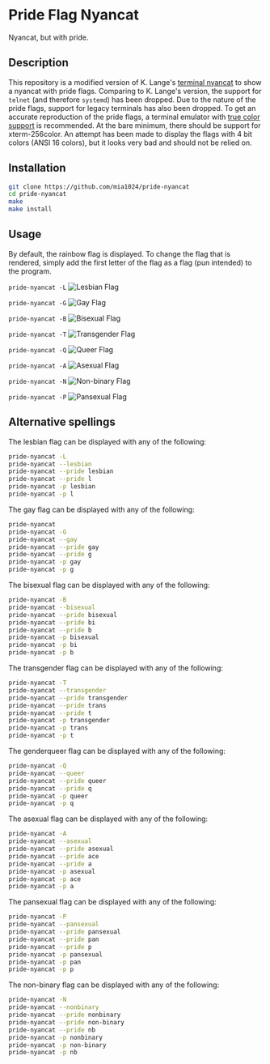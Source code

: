 # Pride Flag Nyancat

Nyancat, but with pride.

## Description

This repository is a modified version of K. Lange's [terminal nyancat](https://github.com/klange/nyancat) to 
show a nyancat with pride flags. 
Comparing to K. Lange's version, the support for `telnet` (and therefore `systemd`) has been dropped.
Due to the nature of the pride flags, support for legacy terminals has also been dropped. To get an accurate reproduction
of the pride flags, a terminal emulator with 
[true color support](https://gist.github.com/XVilka/8346728#now-supporting-true-color) is recommended. At the bare
minimum, there should be support for xterm-256color. An attempt has been made to display the flags with 4 bit colors 
(ANSI 16 colors), but it looks very bad and should not be relied on. 

## Installation

```bash
git clone https://github.com/mia1024/pride-nyancat
cd pride-nyancat
make 
make install
```

## Usage

By default, the rainbow flag is displayed. To change the flag that is rendered, simply add
the first letter of the flag as a flag (pun intended) to the program.

```pride-nyancat -L```
![Lesbian Flag](img/L.png)

```pride-nyancat -G```
![Gay Flag](img/G.png)

```pride-nyancat -B```
![Bisexual Flag](img/B.png)

```pride-nyancat -T```
![Transgender Flag](img/T.png)

```pride-nyancat -Q```
![Queer Flag](img/Q.png)

```pride-nyancat -A```
![Asexual Flag](img/A.png)

```pride-nyancat -N```
![Non-binary Flag](img/N.png)

```pride-nyancat -P```
![Pansexual Flag](img/P.png)

## Alternative spellings

The lesbian flag can be displayed with any of the following:
```bash
pride-nyancat -L
pride-nyancat --lesbian
pride-nyancat --pride lesbian
pride-nyancat --pride l
pride-nyancat -p lesbian
pride-nyancat -p l
```

The gay flag can be displayed with any of the following:
```bash
pride-nyancat
pride-nyancat -G
pride-nyancat --gay
pride-nyancat --pride gay
pride-nyancat --pride g
pride-nyancat -p gay
pride-nyancat -p g
```

The bisexual flag can be displayed with any of the following:
```bash
pride-nyancat -B
pride-nyancat --bisexual
pride-nyancat --pride bisexual
pride-nyancat --pride bi
pride-nyancat --pride b
pride-nyancat -p bisexual
pride-nyancat -p bi
pride-nyancat -p b
```

The transgender flag can be displayed with any of the following:
```bash
pride-nyancat -T
pride-nyancat --transgender
pride-nyancat --pride transgender
pride-nyancat --pride trans
pride-nyancat --pride t
pride-nyancat -p transgender
pride-nyancat -p trans
pride-nyancat -p t
```

The genderqueer flag can be displayed with any of the following:
```bash
pride-nyancat -Q
pride-nyancat --queer
pride-nyancat --pride queer
pride-nyancat --pride q
pride-nyancat -p queer
pride-nyancat -p q
```

The asexual flag can be displayed with any of the following:
```bash
pride-nyancat -A
pride-nyancat --asexual
pride-nyancat --pride asexual
pride-nyancat --pride ace
pride-nyancat --pride a
pride-nyancat -p asexual
pride-nyancat -p ace
pride-nyancat -p a
```

The pansexual flag can be displayed with any of the following:
```bash
pride-nyancat -P
pride-nyancat --pansexual
pride-nyancat --pride pansexual
pride-nyancat --pride pan
pride-nyancat --pride p
pride-nyancat -p pansexual
pride-nyancat -p pan
pride-nyancat -p p
```

The non-binary flag can be displayed with any of the following:
```bash
pride-nyancat -N
pride-nyancat --nonbinary
pride-nyancat --pride nonbinary
pride-nyancat --pride non-binary
pride-nyancat --pride nb
pride-nyancat -p nonbinary
pride-nyancat -p non-binary
pride-nyancat -p nb
```